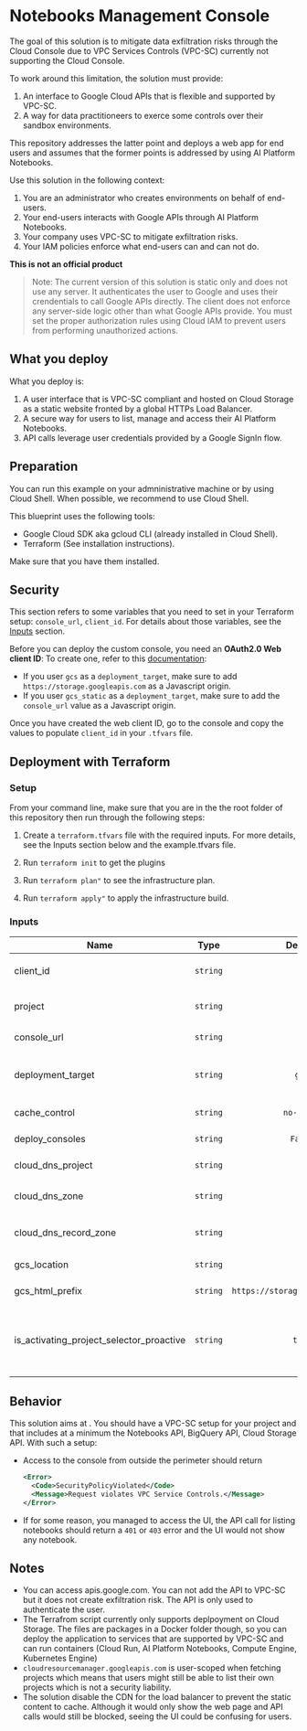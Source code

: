 # Notebooks Management Console

The goal of this solution is to mitigate data exfiltration risks through the Cloud Console due to VPC Services Controls (VPC-SC) currently not supporting the Cloud Console.

To work around this limitation, the solution must provide:

1. An interface to Google Cloud APIs that is flexible and supported by VPC-SC.
1. A way for data practitioneers to exerce some controls over their sandbox environments.

This repository addresses the latter point and deploys a web app for end users and assumes that the former points is addressed by using AI Platform Notebooks.

Use this solution in the following context:

1. You are an administrator who creates environments on behalf of end-users.
1. Your end-users interacts with Google APIs through AI Platform Notebooks.
1. Your company uses VPC-SC to mitigate exfiltration risks.
1. Your IAM policies enforce what end-users can and can not do.

**This is not an official product**

> Note: The current version of this solution is static only and does not use any server. It authenticates the user to Google and uses their crendentials to call Google APIs directly. The client does not enforce any server-side logic other than what Google APIs provide. You must set the proper authorization rules using Cloud IAM to prevent users from performing unauthorized actions.

## What you deploy

What you deploy is:

1. A user interface that is VPC-SC compliant and hosted on Cloud Storage as a static website fronted by a global HTTPs Load Balancer.
1. A secure way for users to list, manage and access their AI Platform Notebooks.
1. API calls leverage user credentials provided by a Google SignIn flow.

## Preparation

You can run this example on your admninistrative machine or by using Cloud Shell. When possible, we recommend to use Cloud Shell.

This blueprint uses the following tools:

- Google Cloud SDK aka gcloud CLI (already installed in Cloud Shell).
- Terraform (See installation instructions).

Make sure that you have them installed.

## Security

This section refers to some variables that you need to set in your Terraform setup: `console_url`, `client_id`. For details about those variables, see the [Inputs](#inputs) section.

Before you can deploy the custom console, you need an **OAuth2.0 Web client ID**: To create one, refer to this [documentation](https://support.google.com/cloud/answer/6158849#zippy=%2Cweb-applications):

- If you user `gcs` as a `deployment_target`, make sure to add `https://storage.googleapis.com` as a Javascript origin.
- If you user `gcs_static` as a `deployment_target`, make sure to add the `console_url` value as a Javascript origin.

Once you have created the web client ID, go to the console and copy the values to populate `client_id` in your `.tfvars` file.

## Deployment with Terraform

### Setup

From your command line, make sure that you are in the the root folder of this repository then run through the following steps:

1. Create a `terraform.tfvars` file with the required inputs. For more details, see the Inputs section below and the example.tfvars file.

1. Run `terraform init` to get the plugins

1. Run `terraform plan"` to see the infrastructure plan.

1. Run `terraform apply"` to apply the infrastructure build.

### Inputs

| Name | Type | Default | Required |  Description |
|------|-------------|:----:|:-----:|:-----|
|client_id|`string`||yes|An Google Cloud oauth2.0 Client ID for web applications. Ex: `987654321-ghijklm.apps.googleusercontent.com`
|project|`string`||yes|Google Cloud project where to deploy the console. Ex: `example-project-id`|
|console_url|`string`||yes|Url for users to access the console. Ex: `console.example.com`|
|deployment_target|`string`|`gcs`|no|Where to deploy the UI. Currently supports Cloud Storage `gcs` and Cloud Storage static buckets `gcs_static`.|
|cache_control|`string`|`no-cache`|no| Caching behavior for index.html, 404.html and config.js.|
|deploy_consoles|`string`|`False`|no| Whether to create an example Notebook Console.|
|cloud_dns_project|`string`||no|Project where your Cloud DNS is set up. Ex: `example-project-dns-id`|
|cloud_dns_zone|`string`||no|Name of the Cloud DNS zone to create for your console. Ex: `example-com-zone`|
|cloud_dns_record_zone|`string`||no|Name of the Cloud DNS zone where you want to add the DNS record for the console. Ex: `example-com-zone`|
|gcs_location|`string`||no|Location where to create the bucket that host the console. Ex: `US`|
|gcs_html_prefix|`string`|`https://storage.googleapis.com`|no|GCS URL prefix that gives access to objects|
|is_activating_project_selector_proactive|`string`|`true`|no|Whether users must enabled the project selector through the `hasProjectSelector` URL parameter. When set to `true`, users must always set `projectId` in the URL to display instances for that project.|

## Behavior

This solution aims at . You should have a VPC-SC setup for your project and that includes at a minimum the Notebooks API, BigQuery API, Cloud Storage API. With such a setup:

- Access to the console from outside the perimeter should return

    ```xml
    <Error>
      <Code>SecurityPolicyViolated</Code>
      <Message>Request violates VPC Service Controls.</Message>
    </Error>
    ```

- If for some reason, you managed to access the UI, the API call for listing notebooks should return a `401` or `403` error and the UI would not show any notebook.

## Notes

- You can access apis.google.com. You can not add the API to VPC-SC but it does not create exfiltration risk. The API is only used to authenticate the user.
- The Terrafrom script currently only supports deplpoyment on Cloud Storage. The files are packages in a Docker folder though, so you can deploy the application to services that are supported by VPC-SC and can run containers (Cloud Run, AI Platform Notebooks, Compute Engine, Kubernetes Engine)
- `cloudresourcemanager.googleapis.com` is user-scoped when fetching projects which means that users might still be able to list their own projects which is not a security liability.
- The solution disable the CDN for the load balancer to prevent the static content to cache. Although it would only show the web page and API calls would still be blocked, seeing the UI could be confusing for users.
